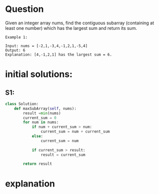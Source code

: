 # Question
Given an integer array nums, find the contiguous subarray (containing at least one number) which has the largest sum and return its sum.

```
Example 1:

Input: nums = [-2,1,-3,4,-1,2,1,-5,4]
Output: 6
Explanation: [4,-1,2,1] has the largest sum = 6.
```

# initial solutions:

## S1:
```python
class Solution:
    def maxSubArray(self, nums):
        result =min(nums)
        current_sum = 0        
        for num in nums:
            if num + current_sum > num:
                current_sum = num + current_sum
            else:
                current_sum = num
            
            if current_sum > result:
                result = current_sum
        
        return result

```


# explanation


